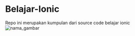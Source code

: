 # Belajar-Ionic
Repo ini merupakan kumpulan dari source code belajar ionic
![nama_gambar](https://github.com/RahmatEffendi/Belajar-Ionic/blob/master/nama_gambar.jpg)
